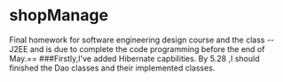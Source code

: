 # shopManage
Final homework for software engineering design course and the class --J2EE 
and is due to complete the code programming before the end of May.==
###Firstly,I've added Hibernate capbilities.
By 5.28 ,I should finished the Dao classes and their implemented classes. 
